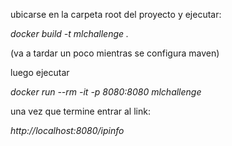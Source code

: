 ubicarse en la carpeta root del proyecto y ejecutar:

*docker build -t mlchallenge .*

(va a tardar un poco mientras se configura maven)


luego ejecutar

*docker run --rm -it -p 8080:8080 mlchallenge*

una vez que termine entrar al link:

*http://localhost:8080/ipinfo*
